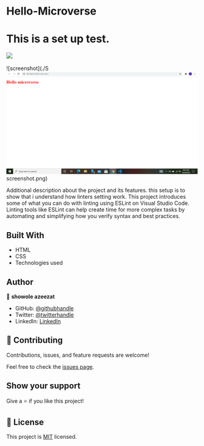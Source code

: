 # Hello-Microverse
# This is a set up test.
![](https://img.shields.io/badge/Microverse-blueviolet)

![screenshot](./S![Screenshot ](/assets/screenshot-setup.png)screenshot.png)

Additional description about the project and its features.
this setup is to show that i understand how linters setting work.
This project introduces some of what you can do with linting using ESLint on Visual Studio Code. Linting tools like ESLint can help create time for more complex tasks by automating and simplifying how you verify syntax and best practices.

## Built With

- HTML
- CSS
- Technologies used

## Author

👤 **showole azeezat**

- GitHub: [@githubhandle](https://github.com/oluwajuwon8)
- Twitter: [@twitterhandle](https://twitter.com/oluwafu87040629)
- LinkedIn: [LinkedIn](https://linkedin.com/in/showole-azeezat-omolola-4368a7ba/)

## 🤝 Contributing

Contributions, issues, and feature requests are welcome!

Feel free to check the [issues page](../../issues/).

## Show your support

Give a ⭐️ if you like this project!

## 📝 License

This project is [MIT](./MIT.md) licensed.